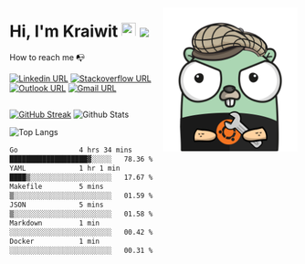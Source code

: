 [//]: # (<img align="right" width="235" src="https://github.com/arsmn/arsmn/blob/main/magician_gopher.png">)
<img align="right" width="235" src="assets/img/my_gopher.png">

# Hi, I'm Kraiwit <img src="https://media.giphy.com/media/hvRJCLFzcasrR4ia7z/giphy.gif" width="25px" height="25px"> ![](https://komarev.com/ghpvc/?username=parlarlax&label=PROFILE+VIEWS)

How to reach me :mailbox_with_no_mail:

[![Linkedin URL](https://img.shields.io/badge/LinkedIn-0077B5?style=for-the-badge&logo=linkedin&logoColor=white)](https://www.linkedin.com/in/kraiwit-tongkul-545b0b64/)
[![Stackoverflow URL](https://img.shields.io/badge/Stackoverflow-ef8236?style=for-the-badge&logo=stackoverflow&logoColor=white)](https://stackoverflow.com/users/15555894/lax-tongkul)
[![Outlook URL](https://img.shields.io/badge/Outlook-0078D4?style=for-the-badge&logo=microsoft-outlook&logoColor=white)](mailto:lax.ltk@outlook.com)
[![Gmail URL](https://img.shields.io/badge/Gmail-D14836?style=for-the-badge&logo=gmail&logoColor=white)](mailto:lax.ltk@gmail.com)




##
[![GitHub Streak](https://github-readme-streak-stats.herokuapp.com?user=parlarlax&theme=dark)](https://git.io/streak-stats)
![Github Stats](https://github-readme-stats.vercel.app/api?username=parlarlax&show_icons=true&theme=github_dark&include_all_commits=true&custom_title=GitHub%20Stats)

![Top Langs](https://github-readme-stats.vercel.app/api/top-langs/?username=parlarlax&hide=css,html&theme=github_dark&layout=compact)

<!--START_SECTION:waka-->

```text
Go               4 hrs 34 mins   ███████████████████▓░░░░░   78.36 %
YAML             1 hr 1 min      ████▒░░░░░░░░░░░░░░░░░░░░   17.67 %
Makefile         5 mins          ▒░░░░░░░░░░░░░░░░░░░░░░░░   01.59 %
JSON             5 mins          ▒░░░░░░░░░░░░░░░░░░░░░░░░   01.58 %
Markdown         1 min           ░░░░░░░░░░░░░░░░░░░░░░░░░   00.42 %
Docker           1 min           ░░░░░░░░░░░░░░░░░░░░░░░░░   00.31 %
```

<!--END_SECTION:waka-->

